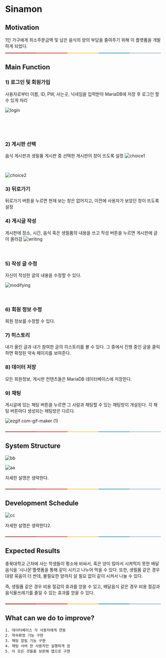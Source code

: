 # Sinamon



## Motivation
1인 가구에게 최소주문금액 및 남은 음식의 양의 부담을 줄여주기 위해 이 플랫폼을 개발하게 되었다.    
[![-----------------------------------------------------](https://raw.githubusercontent.com/Sinamon-CBNU/Sinamon/develop/Sinamon-minjung/Image/colored.png)](#table-of-contents)



## Main Function
### 1) 로그인 및 회원가입 
사용자로부터 이름, ID, PW, 사는곳, 닉네임을 입력받아 MariaDB에 저장 후 로그인 할 수 있게 처리

![login](https://user-images.githubusercontent.com/46774346/146688307-4ca5ea0b-7537-42c5-b2c8-986aeaf10ea5.gif)


</br>
</br>
</br>



### 2) 게시판 선택 
음식 게시판과 생필품 게시판 중 선택한 게시판의 창이 뜨도록 설정
![choice1](https://user-images.githubusercontent.com/46774346/146688433-fe6d24da-9eb5-4d18-95ea-070b96bcf83e.gif)

</br>



![choice2](https://user-images.githubusercontent.com/46774346/146688448-df11d5aa-28d6-4cf9-8427-3ccabbf15ea7.gif)



### 3) 뒤로가기 
뒤로가기 버튼을 누르면 현재 보는 창은 없어지고, 이전에 사용자가 보았던 창이 뜨도록 설정

### 4) 게시글 작성 
게시판에 장소, 시간, 음식 혹은 생필품의 내용을 쓰고 작성 버튼을 누르면 게시판에 글이 올라감
![writing](https://user-images.githubusercontent.com/46774346/146688514-ddda6cd1-211a-4bff-abc0-7b8d90a8d6ed.gif)
</br>
</br>
</br>

### 5) 작성 글 수정 
자신이 작성한 글의 내용을 수정할 수 있다.



![modifying](https://user-images.githubusercontent.com/46774346/146688565-39dd7f8e-2902-4b1c-8747-6cf1d5fe6813.gif)
</br>
</br>
</br>

### 6) 회원 정보 수정
회원 정보를 수정할 수 있다.

### 7) 히스토리 
내가 올린 글과 내가 참여한 글의 히스토리를 볼 수 있다.
그 중에서 진행 중인 글을 클릭하면 확정된 약속 페이지를 보여준다.

### 8) 데이터 저장 
모든 회원정보, 게시판 컨텐츠들은 MariaDB 데이터베이스에 저장한다.

### 9) 채팅 
게시글에 있는 채팅 버튼을 누르면 그 사람과 채팅할 수 있는 채팅방이 개설된다. 각 채팅 버튼마다 생성되는 채팅방은 다르다.



![ezgif com-gif-maker (1)](https://user-images.githubusercontent.com/46774346/146688697-3a329ab6-97fc-4bb7-b8f9-87a5c66b4774.gif)


[![-----------------------------------------------------](https://raw.githubusercontent.com/Sinamon-CBNU/Sinamon/develop/Sinamon-minjung/Image/colored.png)](#table-of-contents)


## System Structure
![bb](https://user-images.githubusercontent.com/46774346/146688860-4046eec3-8a4a-42c0-b3f9-9a9e0eb3c2e9.png)



![aa](https://user-images.githubusercontent.com/46774346/146688897-7c42c124-62d7-4020-97b8-b5be61a38d36.png)

자세한 설명은 생략한다.

[![-----------------------------------------------------](https://raw.githubusercontent.com/Sinamon-CBNU/Sinamon/develop/Sinamon-minjung/Image/colored.png)](#table-of-contents)


## Development Schedule


![cc](https://user-images.githubusercontent.com/46774346/146688956-a5b84f3d-e75a-460c-b784-5aa791757a1e.png)

자세한 설명은 생략한다2.

[![-----------------------------------------------------](https://raw.githubusercontent.com/Sinamon-CBNU/Sinamon/develop/Sinamon-minjung/Image/colored.png)](#table-of-contents)



## Expected Results

충북대학교 근처에 사는 학생들이 평소에 비싸서, 혹은 양이 많아서
시켜먹지 못한 배달음식을 ‘시나몬’플랫폼을 통해 같이 시키고 나누어 먹을 수 있다.
또한, 생필품 같은 경우 대량 묶음이 더 싼데, 불필요한 양까지 살 필요 없이 같이 시켜서 나눌 수 있다.

즉, 생필품 같은 경우 비용 절감의 효과를 얻을 수 있고,
배달음식 같은 경우 비용 절감과 음식물쓰레기를 줄일 수 있는 효과를 얻을 수 있다.

[![-----------------------------------------------------](https://raw.githubusercontent.com/Sinamon-CBNU/Sinamon/develop/Sinamon-minjung/Image/colored.png)](#table-of-contents)


## What can we do to improve?

```
1. 데이터베이스 각 사용자에게 연동
2. 약속확정 기능 구현
3. 채팅 알림 기능 구현
4. 채팅 서버 한 사용자만 실행하게 끔
5. 이 모든 것들을 보완해 앱으로 구현

```
